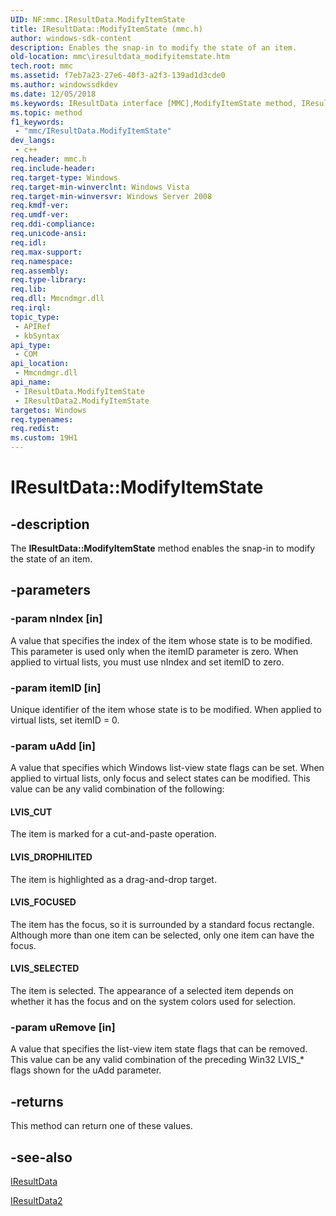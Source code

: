```yaml
---
UID: NF:mmc.IResultData.ModifyItemState
title: IResultData::ModifyItemState (mmc.h)
author: windows-sdk-content
description: Enables the snap-in to modify the state of an item.
old-location: mmc\iresultdata_modifyitemstate.htm
tech.root: mmc
ms.assetid: f7eb7a23-27e6-40f3-a2f3-139ad1d3cde0
ms.author: windowssdkdev
ms.date: 12/05/2018
ms.keywords: IResultData interface [MMC],ModifyItemState method, IResultData.ModifyItemState, IResultData2 interface [MMC],ModifyItemState method, IResultData2::ModifyItemState, IResultData::ModifyItemState, LVIS_CUT, LVIS_DROPHILITED, LVIS_FOCUSED, LVIS_SELECTED, ModifyItemState, ModifyItemState method [MMC], ModifyItemState method [MMC],IResultData interface, ModifyItemState method [MMC],IResultData2 interface, _slate_iresultdata_modifyitemstate, mmc.iresultdata_modifyitemstate, mmc/IResultData2::ModifyItemState, mmc/IResultData::ModifyItemState
ms.topic: method
f1_keywords: 
 - "mmc/IResultData.ModifyItemState"
dev_langs:
 - c++
req.header: mmc.h
req.include-header: 
req.target-type: Windows
req.target-min-winverclnt: Windows Vista
req.target-min-winversvr: Windows Server 2008
req.kmdf-ver: 
req.umdf-ver: 
req.ddi-compliance: 
req.unicode-ansi: 
req.idl: 
req.max-support: 
req.namespace: 
req.assembly: 
req.type-library: 
req.lib: 
req.dll: Mmcndmgr.dll
req.irql: 
topic_type:
 - APIRef
 - kbSyntax
api_type:
 - COM
api_location:
 - Mmcndmgr.dll
api_name:
 - IResultData.ModifyItemState
 - IResultData2.ModifyItemState
targetos: Windows
req.typenames: 
req.redist: 
ms.custom: 19H1
---
```


# IResultData::ModifyItemState


## -description


The <b>IResultData::ModifyItemState</b> method enables the snap-in to modify the state of an item.


## -parameters




### -param nIndex [in]

A value that specifies the index of the item whose state is to be modified. This parameter is used only when the itemID parameter is zero. When applied to virtual lists, you must use nIndex and set itemID to zero.


### -param itemID [in]

Unique identifier of the item whose state is to be modified. When applied to virtual lists, set itemID = 0.


### -param uAdd [in]

A value that specifies which Windows list-view state flags can be set. When applied to virtual lists, only focus and select states can be modified. This value can be any valid combination of the following:



#### LVIS_CUT

The item is marked for a cut-and-paste operation.



#### LVIS_DROPHILITED

The item is highlighted as a drag-and-drop target.



#### LVIS_FOCUSED

The item has the focus, so it is surrounded by a standard focus rectangle. Although more than one item can be selected, only one item can have the focus.



#### LVIS_SELECTED

The item is selected. The appearance of a selected item depends on whether it has the focus and on the system colors used for selection.


### -param uRemove [in]

A value that specifies the list-view item state flags that can be removed. This value can be any valid combination of the preceding Win32 LVIS_* flags shown for the uAdd parameter.


## -returns



This method can return one of these values.




## -see-also




<a href="https://docs.microsoft.com/windows/desktop/api/mmc/nn-mmc-iresultdata">IResultData</a>



<a href="https://docs.microsoft.com/windows/desktop/api/mmc/nn-mmc-iresultdata2">IResultData2</a>
 

 


